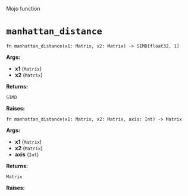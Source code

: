 Mojo function

# `manhattan_distance`

```mojo
fn manhattan_distance(x1: Matrix, x2: Matrix) -> SIMD[float32, 1]
```

**Args:**

- **x1** (`Matrix`)
- **x2** (`Matrix`)

**Returns:**

`SIMD`

**Raises:**

```mojo
fn manhattan_distance(x1: Matrix, x2: Matrix, axis: Int) -> Matrix
```

**Args:**

- **x1** (`Matrix`)
- **x2** (`Matrix`)
- **axis** (`Int`)

**Returns:**

`Matrix`

**Raises:**

